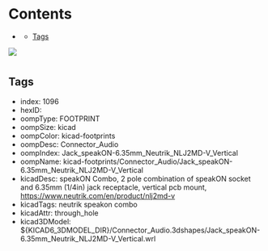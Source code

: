 



Contents
========

* [](#)
	* [Tags](#tags)
  
![][im]
# 

## Tags

- index: 1096
- hexID: 
- oompType: FOOTPRINT
- oompSize: kicad
- oompColor: kicad-footprints
- oompDesc: Connector_Audio
- oompIndex: Jack_speakON-6.35mm_Neutrik_NLJ2MD-V_Vertical
- oompName: kicad-footprints/Connector_Audio/Jack_speakON-6.35mm_Neutrik_NLJ2MD-V_Vertical
- kicadDesc: speakON Combo, 2 pole combination of speakON socket and 6.35mm (1/4in) jack receptacle, vertical pcb mount, https://www.neutrik.com/en/product/nlj2md-v
- kicadTags: neutrik speakon combo
- kicadAttr: through_hole
- kicad3DModel: ${KICAD6_3DMODEL_DIR}/Connector_Audio.3dshapes/Jack_speakON-6.35mm_Neutrik_NLJ2MD-V_Vertical.wrl



[im]: image.png
